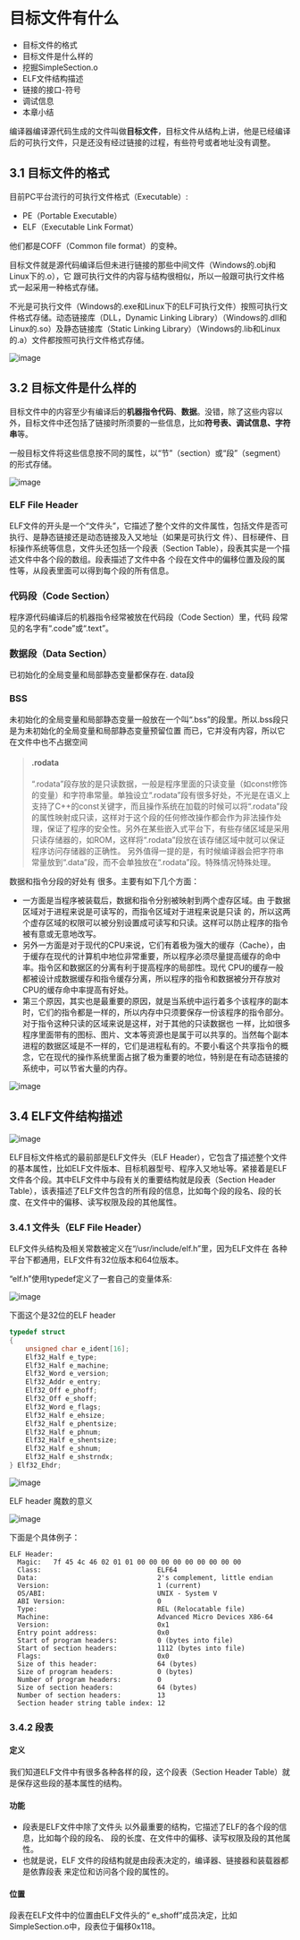 # 目标文件有什么

- 目标文件的格式
- 目标文件是什么样的
- 挖掘SimpleSection.o
- ELF文件结构描述
- 链接的接口-符号
- 调试信息
- 本章小结

编译器编译源代码生成的文件叫做**目标文件**，目标文件从结构上讲，他是已经编译后的可执行文件，只是还没有经过链接的过程，有些符号或者地址没有调整。



## 3.1 目标文件的格式

目前PC平台流行的可执行文件格式（Executable）:

- PE（Portable Executable）
- ELF（Executable Link Format）

他们都是COFF（Common file format）的变种。

⽬标⽂件就是源代码编译后但未进⾏链接的那些中间⽂件（Windows的.obj和Linux下的.o），它
跟可执⾏⽂件的内容与结构很相似，所以⼀般跟可执⾏⽂件格式⼀起采⽤⼀种格式存储。

不光是可执⾏⽂件（Windows的.exe和Linux下的ELF可执⾏⽂件）按照可执⾏⽂件格式存储。动态链接库（DLL，Dynamic Linking Library）（Windows的.dll和Linux的.so）及静态链接库（Static Linking Library）（Windows的.lib和Linux的.a）⽂件都按照可执⾏⽂件格式存储。

![image](https://tva4.sinaimg.cn/large/005wgNfbgy1ga0o8wpz0kj30p20imh4a.jpg)



## 3.2 目标文件是什么样的

⽬标⽂件中的内容⾄少有编译后的**机器指令代码**、**数据**。没错，除了这些内容以外，⽬标⽂件中还包括了链接时所须要的⼀些信息，⽐如**符号表、调试信息、字符串**等。

一般目标文件将这些信息按不同的属性，以“节”（section）或“段”（segment）的形式存储。

![image](https://tva1.sinaimg.cn/large/005wgNfbgy1ga0osepi0zj30rs0pfn4r.jpg)



### ELF File Header

ELF⽂件的开头是⼀个“⽂件头”，它描述了整个⽂件的⽂件属性，包括⽂件是否可执⾏、是静态链接还是动态链接及⼊⼜地址（如果是可执⾏⽂ 件）、⽬标硬件、⽬标操作系统等信息，⽂件头还包括⼀个段表（Section Table），段表其实是⼀个描述⽂件中各个段的数组。段表描述了⽂件中各 个段在⽂件中的偏移位置及段的属性等，从段表⾥⾯可以得到每个段的所有信息。



### 代码段（Code Section）

程序源代码编译后的机器指令经常被放在代码段（Code Section）⾥，代码 段常见的名字有“.code”或“.text”。



### 数据段（Data Section）

已初始化的全局变量和局部静态变量都保存在. data段



### BSS

未初始化的全局变量和局部静态变量⼀般放在⼀个叫“.bss”的段⾥。所以.bss段只是为未初始化的全局变量和局部静态变量预留位置 ⽽已，它并没有内容，所以它在⽂件中也不占据空间



>#### .rodata
>
>“.rodata”段存放的是只读数据，⼀般是程序⾥⾯的只读变量（如const修饰的变量）和字符串常量。单独设⽴“.rodata”段有很多好处，不光是在语义上⽀持了C++的const关键字，⽽且操作系统在加载的时候可以将“.rodata”段的属性映射成只读，这样对于这个段的任何修改操作都会作为⾮法操作处理，保证了程序的安全性。另外在某些嵌⼊式平台下，有些存储区域是采⽤只读存储器的，如ROM，这样将“.rodata”段放在该存储区域中就可以保证程序访问存储器的正确性。
>另外值得⼀提的是，有时候编译器会把字符串常量放到“.data”段，⽽不会单独放在“.rodata”段。特殊情况特殊处理。



数据和指令分段的好处有 很多。主要有如下几个方面：

- ⼀⽅⾯是当程序被装载后，数据和指令分别被映射到两个虚存区域。由 于数据区域对于进程来说是可读写的，⽽指令区域对于进程来说是只读 的，所以这两个虚存区域的权限可以被分别设置成可读写和只读。这样可以防⽌程序的指令被有意或⽆意地改写。
- 另外⼀⽅⾯是对于现代的CPU来说，它们有着极为强⼤的缓存（Cache），由于缓存在现代的计算机中地位⾮常重要，所以程序必须尽量提⾼缓存的命中率。指令区和数据区的分离有利于提⾼程序的局部性。现代 CPU的缓存⼀般都被设计成数据缓存和指令缓存分离，所以程序的指令和数据被分开存放对CPU的缓存命中率提⾼有好处。
- 第三个原因，其实也是最重要的原因，就是当系统中运⾏着多个该程序的副本时，它们的指令都是⼀样的，所以内存中只须要保存⼀份该程序的指令部分。对于指令这种只读的区域来说是这样，对于其他的只读数据也 ⼀样，⽐如很多程序⾥⾯带有的图标、图⽚、⽂本等资源也是属于可以共享的。当然每个副本进程的数据区域是不⼀样的，它们是进程私有的。不要小看这个共享指令的概念，它在现代的操作系统⾥⾯占据了极为重要的地位，特别是在有动态链接的系统中，可以节省⼤量的内存。

![image](https://tva2.sinaimg.cn/large/005wgNfbly1ga0q3kxd48j30px0hmzxt.jpg)





## 3.4 ELF文件结构描述

![image](https://tvax1.sinaimg.cn/large/005wgNfbly1ga0qcdzh9ij30el0jzwfv.jpg)

ELF⽬标⽂件格式的最前部是ELF⽂件头（ELF Header），它包含了描述整个⽂件的基本属性，⽐如ELF⽂件版本、⽬标机器型号、程序⼊⼜地址等。紧接着是ELF⽂件各个段。其中ELF⽂件中与段有关的重要结构就是段表（Section Header Table），该表描述了ELF⽂件包含的所有段的信息，⽐如每个段的段名、段的长度、在⽂件中的偏移、读写权限及段的其他属性。

### 3.4.1 文件头（ELF File Header）

ELF⽂件头结构及相关常数被定义在“/usr/include/elf.h”⾥，因为ELF⽂件在 各种平台下都通⽤，ELF⽂件有32位版本和64位版本。

“elf.h”使⽤typedef定义了⼀套⾃⼰的变量体系:

![image](https://tvax4.sinaimg.cn/large/005wgNfbly1ga1tv9qo9ij30k80agqae.jpg)

下面这个是32位的ELF header

```c
typedef struct
{
    unsigned char e_ident[16];
    Elf32_Half e_type;
    Elf32_Half e_machine;
    Elf32_Word e_version;
    Elf32_Addr e_entry;
    Elf32_Off e_phoff;
    Elf32_Off e_shoff;
    Elf32_Word e_flags;
    Elf32_Half e_ehsize;
    Elf32_Half e_phentsize;
    Elf32_Half e_phnum;
    Elf32_Half e_shentsize;
    Elf32_Half e_shnum;
    Elf32_Half e_shstrndx;
} Elf32_Ehdr;
```

![image](https://tvax4.sinaimg.cn/large/005wgNfbly1ga1twr4k8xj30lr0kmqeq.jpg)



ELF header 魔数的意义

![image](https://tva1.sinaimg.cn/large/005wgNfbly1ga1tys477lj30mu0hpjv6.jpg)



下面是个具体例子：

```
ELF Header:
  Magic:   7f 45 4c 46 02 01 01 00 00 00 00 00 00 00 00 00 
  Class:                             ELF64
  Data:                              2's complement, little endian
  Version:                           1 (current)
  OS/ABI:                            UNIX - System V
  ABI Version:                       0
  Type:                              REL (Relocatable file)
  Machine:                           Advanced Micro Devices X86-64
  Version:                           0x1
  Entry point address:               0x0
  Start of program headers:          0 (bytes into file)
  Start of section headers:          1112 (bytes into file)
  Flags:                             0x0
  Size of this header:               64 (bytes)
  Size of program headers:           0 (bytes)
  Number of program headers:         0
  Size of section headers:           64 (bytes)
  Number of section headers:         13
  Section header string table index: 12
```



### 3.4.2 段表

#### 定义

我们知道ELF⽂件中有很多各种各样的段，这个段表（Section Header Table）就是保存这些段的基本属性的结构。

#### 功能

- 段表是ELF⽂件中除了⽂件头 以外最重要的结构，它描述了ELF的各个段的信息，⽐如每个段的段名、 段的长度、在⽂件中的偏移、读写权限及段的其他属性。
- 也就是说，ELF ⽂件的段结构就是由段表决定的，编译器、链接器和装载器都是依靠段表 来定位和访问各个段的属性的。

#### 位置

段表在ELF⽂件中的位置由ELF⽂件头的“ e_shoff”成员决定，⽐如SimpleSection.o中，段表位于偏移0x118。